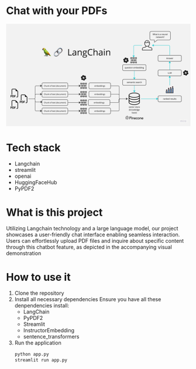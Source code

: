 # Chat with your PDFs

![img.png](img.png)

# Tech stack
- Langchain
- streamlit
- openai
- HuggingFaceHub
- PyPDF2


# What is this project
Utilizing Langchain technology and a large language model, our project showcases a user-friendly chat interface enabling seamless interaction. Users can effortlessly upload PDF files and inquire about specific content through this chatbot feature, as depicted in the accompanying visual demonstration

# How to use it
1. Clone the repository
2. Install all necessary dependencies
   Ensure you have all these denpendencies install:
   - LangChain
   - PyPDF2
   - Streamlit
   - InstructorEmbedding
   - sentence_transformers
3. Run the application
    ```
   python app.py
   streamlit run app.py
   ```